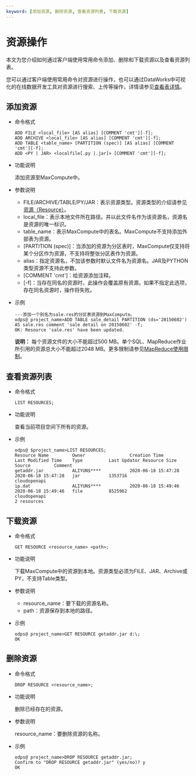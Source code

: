 ```yaml
---
keyword: [添加资源, 删除资源, 查看资源列表, 下载资源]
---
```


# 资源操作

本文为您介绍如何通过客户端使用常用命令添加、删除和下载资源以及查看资源列表。

您可以通过客户端使用常用命令对资源进行操作，也可以通过DataWorks中可视化的在线数据开发工具对资源进行搜索、上传等操作，详情请参见[查看表详情]()。

## 添加资源

-   命令格式

    ```
    ADD FILE <local_file> [AS alias] [COMMENT 'cmt'][-f];
    ADD ARCHIVE <local_file> [AS alias] [COMMENT 'cmt'][-f];
    ADD TABLE <table_name> [PARTITION (spec)] [AS alias] [COMMENT 'cmt'][-f];
    ADD <PY | JAR> <localfile[.py |.jar]> [COMMENT 'cmt'][-f];
    ```

-   功能说明

    添加资源至MaxCompute中。

-   参数说明
    -   FILE/ARCHIVE/TABLE/PY/JAR：表示资源类型。资源类型的介绍请参见[资源（Resource）](/cn.zh-CN/产品简介/基本概念/资源.md)。
    -   local\_file：表示本地文件所在路径。并以此文件名作为该资源名，资源名是资源的唯一标识。
    -   table\_name：表示MaxCompute中的表名。MaxCompute不支持添加外部表为资源。
    -   \[PARTITION \(spec\)\]：当添加的资源为分区表时，MaxCompute仅支持将某个分区作为资源，不支持将整张分区表作为资源。
    -   alias：指定资源名，不加该参数时默认文件名为资源名。JAR及PYTHON类型资源不支持此参数。
    -   \[COMMENT 'cmt'\]：给资源添加注释。
    -   \[-f\]：当存在同名的资源时，此操作会覆盖原有资源。如果不指定此选项，存在同名资源时，操作将失败。
-   示例

    ```
    ---添加一个别名为sale.res的分区表资源到MaxCompute。
    odps@ project_name>ADD TABLE sale_detail PARTITION (ds='20150602') AS sale.res comment 'sale detail on 20150602' -f;
    OK: Resource 'sale.res' have been updated.
    ```

    **说明：** 每个资源文件的大小不能超过500 MB。单个SQL、MapReduce作业所引用的资源总大小不能超过2048 MB。更多限制请参见[MapReduce使用限制](/cn.zh-CN/开发/MapReduce/MapReduce使用限制.md)。


## 查看资源列表

-   命令格式

    ```
    LIST RESOURCES;
    ```

-   功能说明

    查看当前项目空间下所有的资源。

-   示例

    ```
    odps@ $project_name>LIST RESOURCES;
    Resource Name         Owner                 Creation Time         Last Modified Time    Type          Last Updator Resource Size  Source         Comment
    getaddr.jar           ALIYUN$****           2020-06-18 15:47:28   2020-06-18 15:47:28   jar           1353716                                    cloudopenapi
    ip.dat                ALIYUN$****           2020-06-18 15:49:46   2020-06-18 15:49:46   file          8525962                                    cloudopenapi
    2 resources
    ```


## 下载资源

-   命令格式

    ```
    GET RESOURCE <resource_name> <path>;
    ```

-   功能说明

    下载MaxCompute中的资源到本地。资源类型必须为FILE、JAR、Archive或PY，不支持Table类型。

-   参数说明
    -   resource\_name：要下载的资源名称。
    -   path：资源保存到本地的路径。
-   示例

    ```
    odps@ project_name>GET RESOURCE getaddr.jar d:\;
    OK
    ```


## 删除资源

-   命令格式

    ```
    DROP RESOURCE <resource_name>;
    ```

-   功能说明

    删除已经存在的资源。

-   参数说明

    resource\_name：要删除资源的名称。

-   示例

    ```
    odps@ project_name>DROP RESOURCE getaddr.jar;
    Confirm to "DROP RESOURCE getaddr.jar" (yes/no)? y
    OK
    ```


